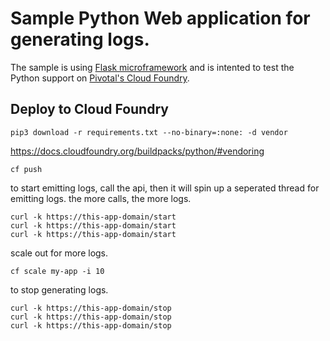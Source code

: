 Sample Python Web application for generating logs.
=============================

The sample is using [Flask microframework](http://flask.pocoo.org/) and is intented to test the Python support on [Pivotal's Cloud Foundry](https://run.pivotal.io/).

Deploy to Cloud Foundry
-----------------------
```
pip3 download -r requirements.txt --no-binary=:none: -d vendor
```
https://docs.cloudfoundry.org/buildpacks/python/#vendoring

```
cf push
```

to start emitting logs, call the api, then it will spin up a seperated thread for emitting logs. the more calls, the more logs.
```
curl -k https://this-app-domain/start
curl -k https://this-app-domain/start
curl -k https://this-app-domain/start

```
scale out for more logs.

```
cf scale my-app -i 10
```

to stop generating logs.
```
curl -k https://this-app-domain/stop
curl -k https://this-app-domain/stop
curl -k https://this-app-domain/stop
```
